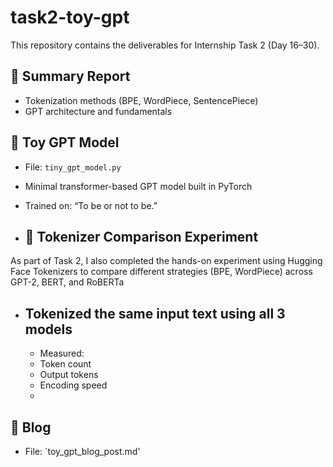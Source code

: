 # task2-toy-gpt
This repository contains the deliverables for Internship Task 2 (Day 16–30).

## 📄 Summary Report
- Tokenization methods (BPE, WordPiece, SentencePiece)
- GPT architecture and fundamentals

## 🧠 Toy GPT Model
- File: `tiny_gpt_model.py`
- Minimal transformer-based GPT model built in PyTorch
- Trained on: “To be or not to be.”

- ## 🧪 Tokenizer Comparison Experiment

As part of Task 2, I also completed the hands-on experiment using Hugging Face Tokenizers to compare different strategies (BPE, WordPiece) across GPT-2, BERT, and RoBERTa

- ## Tokenized the same input text using all 3 models
  - Measured:
  - Token count
  - Output tokens
  - Encoding speed
  - 
## 📝 Blog
- File: `toy_gpt_blog_post.md'

